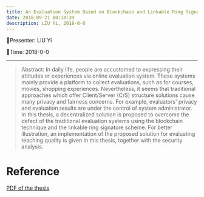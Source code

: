 ```yaml
---
title: An Evaluation System Based on Blockchain and Linkable Ring Signature
date: 2018-09-21 00:14:39
description: LIU Yi, 2018-0-0
---
```


<!-- more -->

:tada:Presenter: LIU Yi

:tada:Time: 2018-0-0

---

> Abstract:  In daily life, people are accustomed to expressing their attitudes or experiences via online evaluation system. These systems mainly provide a platform to collect evaluations, such as for courses, movies, shopping experiences. Nevertheless, it seems that traditional approaches which offer Client/Server (C/S) structure solutions cause many privacy and fairness concerns. For example, evaluators' privacy and evaluation results are under the control of system administrator. In this thesis, a decentralized solution is proposed to overcome the defect of the traditional evaluation systems using the blockchain technique and the linkable ring signature scheme. For better illustration, an implementation of the proposed solution for evaluating teaching quality is given in this thesis, together with the security analysis.   

# Reference 
[PDF of the thesis](https://imliuyi.com/ugthesis.pdf)


